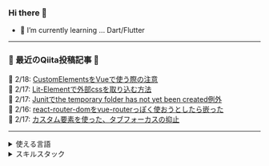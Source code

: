 
  
  
  ### Hi there 👋

<!--
**yututi/yututi** is a ✨ _special_ ✨ repository because its `README.md` (this file) appears on your GitHub profile.

Here are some ideas to get you started:

- 🔭 I’m currently working on ...
- 👯 I’m looking to collaborate on ...
- 🤔 I’m looking for help with ...
- 💬 Ask me about ...
- 📫 How to reach me: ...
- 😄 Pronouns: ...
- ⚡ Fun fact: ...
-->

- 🌱 I’m currently learning ... Dart/Flutter

---

<!-- qiita-box start -->  
### 📰 最近のQiita投稿記事 📰  
📅 2/18: [CustomElementsをVueで使う際の注意](https://qiita.com/yututi/items/6c5d3909b47c6a9e6e53)  
📅 2/17: [Lit-Elementで外部cssを取り込む方法](https://qiita.com/yututi/items/62eb22515abcf2f47605)  
📅 2/17: [Junitでthe temporary folder has not yet been created例外](https://qiita.com/yututi/items/38d9517e1c5851ddd70d)  
📅 2/16: [react-router-domをvue-routerっぽく使おうとしたら嵌った](https://qiita.com/yututi/items/5411384e69a1f6de6264)  
📅 2/17: [カスタム要素を使った、タブフォーカスの抑止](https://qiita.com/yututi/items/2de02c2e7f4fe003e577)  
<!-- qiita-box end -->

---

<details>
  <summary>使える言語</summary>
  
  #### チョットデキル
  [![](https://img.shields.io/badge/-Javascript-666666.svg?logo=JavaScript&style=for-the-badge)](https://developer.mozilla.org/ja/docs/Web/JavaScript)
  [![](https://img.shields.io/badge/-Typescript-666666.svg?logo=typescript&style=for-the-badge)](https://www.typescriptlang.org/)
  [![](https://img.shields.io/badge/-Java-007396.svg?logo=java&style=for-the-badge)](https://ja.wikipedia.org/wiki/%E7%B3%9E)

  #### 完全に理解した
  [![](https://img.shields.io/badge/-Python-666666.svg?logo=python&style=for-the-badge)](https://www.python.org/)
  [![](https://img.shields.io/badge/-Kotlin-666666.svg?logo=kotlin&style=for-the-badge)](https://developer.android.com/kotlin)
  [![](https://img.shields.io/badge/-dart-666666.svg?logo=dart&style=for-the-badge)](https://dart.dev/)


  [![Top Langs](https://github-readme-stats.vercel.app/api/top-langs/?username=yututi&hide=html)](https://github.com/anuraghazra/github-readme-stats)

</details>

<details>
  <summary>スキルスタック</summary>

  #### Frontend
  1. Vue.js
  1. React.js
  1. JQuery

  #### Backend
  1. Spring Boot
  1. Node.js
  1. Django

  #### Native app
  1. Flutter(just a little)
  
  #### Test tool
  1. Junit
  1. Jest

  #### CI/CD
  1. Github Action

  #### Persistence framework
  1. Several RDB

  #### Favorite platforms
  1. Firebase
  1. Google Cloud Plattform

  #### Favorite IDE
  1. VSCode

</details>
